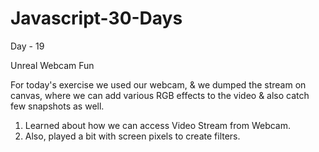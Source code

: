# Javascript-30-Days


Day - 19

Unreal Webcam Fun

For today's exercise we used our webcam, & we dumped the stream on canvas, where we can add various RGB effects to the video & also catch few snapshots as well.

1. Learned about how we can access Video Stream from Webcam.
2. Also, played a bit with screen pixels to create filters.